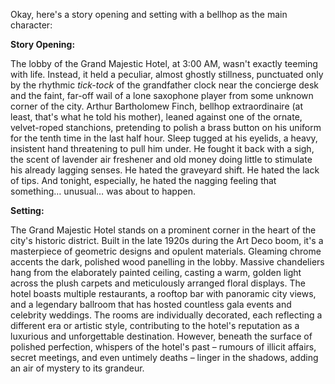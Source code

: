 Okay, here's a story opening and setting with a bellhop as the main character:

**Story Opening:**

The lobby of the Grand Majestic Hotel, at 3:00 AM, wasn't exactly teeming with life. Instead, it held a peculiar, almost ghostly stillness, punctuated only by the rhythmic *tick-tock* of the grandfather clock near the concierge desk and the faint, far-off wail of a lone saxophone player from some unknown corner of the city. Arthur Bartholomew Finch, bellhop extraordinaire (at least, that's what he told his mother), leaned against one of the ornate, velvet-roped stanchions, pretending to polish a brass button on his uniform for the tenth time in the last half hour. Sleep tugged at his eyelids, a heavy, insistent hand threatening to pull him under. He fought it back with a sigh, the scent of lavender air freshener and old money doing little to stimulate his already lagging senses. He hated the graveyard shift. He hated the lack of tips. And tonight, especially, he hated the nagging feeling that something… unusual… was about to happen.

**Setting:**

The Grand Majestic Hotel stands on a prominent corner in the heart of the city's historic district. Built in the late 1920s during the Art Deco boom, it's a masterpiece of geometric designs and opulent materials. Gleaming chrome accents the dark, polished wood panelling in the lobby. Massive chandeliers hang from the elaborately painted ceiling, casting a warm, golden light across the plush carpets and meticulously arranged floral displays. The hotel boasts multiple restaurants, a rooftop bar with panoramic city views, and a legendary ballroom that has hosted countless gala events and celebrity weddings. The rooms are individually decorated, each reflecting a different era or artistic style, contributing to the hotel's reputation as a luxurious and unforgettable destination. However, beneath the surface of polished perfection, whispers of the hotel's past – rumours of illicit affairs, secret meetings, and even untimely deaths – linger in the shadows, adding an air of mystery to its grandeur.
